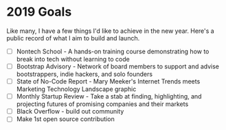 # 2019 Goals

Like many, I have a few things I'd like to achieve in the new year. Here's a public record of what I aim to build and launch.
- [ ] Nontech School - A hands-on training course demonstrating how to break into tech without learning to code
- [ ] Bootstrap Advisory - Network of board members to support and advise bootstrappers, indie hackers, and solo founders
- [ ] State of No-Code Report - Mary Meeker's Internet Trends meets Marketing Technology Landscape graphic
- [ ] Monthly Startup Review - Take a stab at finding, highlighting, and projecting futures of promising companies and their markets
- [ ] Black Overflow - build out community
- [ ] Make 1st open source contribution
